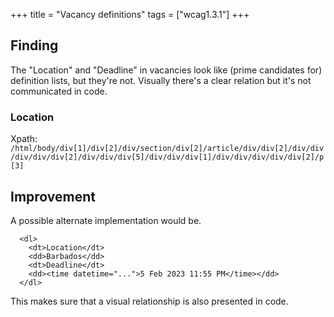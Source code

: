 +++
title = "Vacancy definitions"
tags = ["wcag1.3.1"]
+++

## Finding

The "Location" and "Deadline" in vacancies look like (prime candidates for) definition lists, but they're not. Visually there's a clear relation but it's not communicated in code.

### Location
Xpath: `/html/body/div[1]/div[2]/div/section/div[2]/article/div/div[2]/div/div/div/div/div[2]/div/div/div[5]/div/div/div[1]/div/div/div/div/div[2]/p[3]`

## Improvement

A possible alternate implementation would be.
````
  <dl>
    <dt>Location</dt>
    <dd>Barbados</dd>
    <dt>Deadline</dt>
    <dd><time datetime="...">5 Feb 2023 11:55 PM</time></dd>
  </dl>
````
This makes sure that a visual relationship is also presented in code.